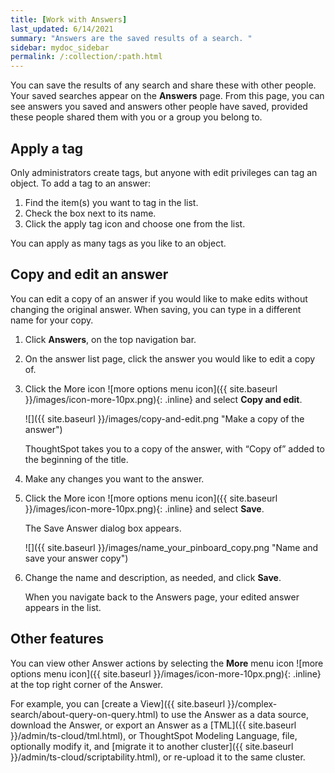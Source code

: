 ```yaml
---
title: [Work with Answers]
last_updated: 6/14/2021
summary: "Answers are the saved results of a search. "
sidebar: mydoc_sidebar
permalink: /:collection/:path.html
---
```

You can save the results of any search and share these with other people. Your saved searches appear on the **Answers** page. From this page, you can see answers you saved and answers other people have saved, provided these people shared them with you or a group you belong to.

## Apply a tag

Only administrators create tags, but anyone with edit privileges can tag an object. To add a tag to an answer:

1. Find the item(s) you want to tag in the list.
2. Check the box next to its name.
3. Click the apply tag icon and choose one from the list.

You can apply as many tags as you like to an object.

## Copy and edit an answer

You can edit a copy of an answer if you would like to make edits without changing the original answer. When saving, you can type in a different name for your copy.

1. Click **Answers**, on the top navigation bar.

2. On the answer list page, click the answer you would like to edit a copy of.
3. Click the More icon ![more options menu icon]({{ site.baseurl }}/images/icon-more-10px.png){: .inline} and select **Copy and edit**.

     ![]({{ site.baseurl }}/images/copy-and-edit.png "Make a copy of the answer")

   ThoughtSpot takes you to a copy of the answer, with “Copy of” added to the beginning of the title.

4. Make any changes you want to the answer.

5. Click the More icon ![more options menu icon]({{ site.baseurl }}/images/icon-more-10px.png){: .inline} and select **Save**.

   The Save Answer dialog box appears.

     ![]({{ site.baseurl }}/images/name_your_pinboard_copy.png "Name and save your answer copy")

6. Change the name and description, as needed, and click **Save**.

   When you navigate back to the Answers page, your edited answer appears in the list.

## Other features
You can view other Answer actions by selecting the **More** menu icon ![more options menu icon]({{ site.baseurl }}/images/icon-more-10px.png){: .inline} at the top right corner of the Answer.

For example, you can [create a View]({{ site.baseurl }}/complex-search/about-query-on-query.html) to use the Answer as a data source, download the Answer, or export an Answer as a [TML]({{ site.baseurl }}/admin/ts-cloud/tml.html), or ThoughtSpot Modeling Language, file, optionally modify it, and [migrate it to another cluster]({{ site.baseurl }}/admin/ts-cloud/scriptability.html), or re-upload it to the same cluster.
